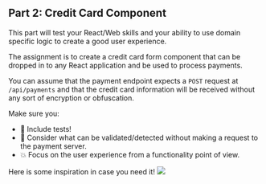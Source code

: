 ## Part 2: Credit Card Component

This part will test your React/Web skills and your ability to use domain specific logic to create a good user experience.

The assignment is to create a credit card form component that can be dropped in to any React application and be used to process payments.

You can assume that the payment endpoint expects a `POST` request at `/api/payments` and that the credit card information will be received without any sort of encryption or obfuscation.

Make sure you:

-   🧪 Include tests!
-   🤔 Consider what can be validated/detected without making a request to the payment server.
-   💥 Focus on the user experience from a functionality point of view.

Here is some inspiration in case you need it!
![](inspiration.gif)
